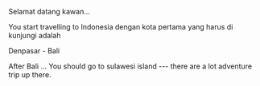 Selamat datang kawan...

You start travelling to Indonesia dengan kota pertama yang harus di kunjungi adalah

Denpasar - Bali

After Bali ...
You should go to sulawesi island --- there are a lot adventure trip up there.
